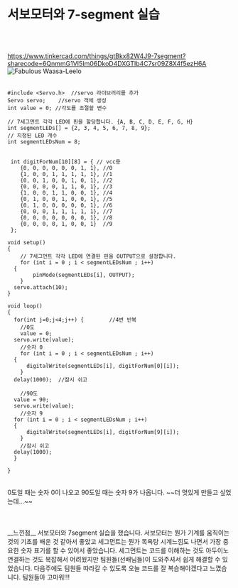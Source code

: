 # 서보모터와 7-segment 실습
<br> <br>

https://www.tinkercad.com/things/gtBkx82W4J9-7segment?sharecode=6QnmmG1VI5Im06DkoD4DXGTIb4C7sr09Z8X4f5ezH6A
![Fabulous Waasa-Leelo](https://github.com/sejongsmarcle/2024_Spring_SMARCLE_Snaegi_Study/assets/162951669/ba07dad7-1e8f-437d-95c4-ddcb812d64ea)
<br> <br>
```
#include <Servo.h> 	//servo 라이브러리를 추가
Servo servo;	//servo 객체 생성
int value = 0; //각도를 조절할 변수

// 7세그먼트 각각 LED에 핀을 할당합니다. {A, B, C, D, E, F, G, H}
int segmentLEDs[] = {2, 3, 4, 5, 6, 7, 8, 9};
// 지정된 LED 개수
int segmentLEDsNum = 8;


 int digitForNum[10][8] = { // vcc용
 	{0, 0, 0, 0, 0, 0, 1, 1}, //0
 	{1, 0, 0, 1, 1, 1, 1, 1}, //1
 	{0, 0, 1, 0, 0, 1, 0, 1}, //2
 	{0, 0, 0, 0, 1, 1, 0, 1}, //3
 	{1, 0, 0, 1, 1, 0, 0, 1}, //4
 	{0, 1, 0, 0, 1, 0, 0, 1}, //5
 	{0, 1, 0, 0, 0, 0, 0, 1}, //6
 	{0, 0, 0, 1, 1, 1, 1, 1}, //7
 	{0, 0, 0, 0, 0, 0, 0, 1}, //8
 	{0, 0, 0, 0, 1, 0, 0, 1}  //9
 };

void setup() 
{
	// 7세그먼트 각각 LED에 연결된 핀을 OUTPUT으로 설정합니다.
	for (int i = 0 ; i < segmentLEDsNum ; i++) 
  {
		pinMode(segmentLEDs[i], OUTPUT);
	}
  servo.attach(10);
}

void loop() 
{
  for(int j=0;j<4;j++) {		//4번 반복
    //0도
    value = 0;		
  servo.write(value);
    //숫자 0
  	for (int i = 0 ; i < segmentLEDsNum ; i++) 
  {
      digitalWrite(segmentLEDs[i], digitForNum[0][i]);
	}
  delay(1000);	//잠시 쉬고
  
    //90도
  value = 90;
  servo.write(value);
    //숫자 9
  for (int i = 0 ; i < segmentLEDsNum ; i++) 
  {
      digitalWrite(segmentLEDs[i], digitForNum[9][i]);
	}
    //잠시 쉬고
  delay(1000);
  }
	
}
```
<br>
0도일 때는 숫자 0이 나오고 90도일 때는 숫자 9가 나옵니다. ~~더 멋있게 만들고 싶었는데...~~
<br> <br> <br> <br>
__느낀점__
서보모터와 7segment 실습을 했습니다. 서보모터는 뭔가 기계를 움직이는 것의 기초를 배운 것 같아서 좋았고 세그먼트는 뭔가 목욕탕 시계느낌도 나면서
가장 중요한 숫자 표기를 할 수 있어서 좋았습니다. 세그먼트는 코드를 이해하는 것도 아두이노 연결하는 것도 복잡해서 어려웠지만 팀원들(선배님들)이 도와주셔서 
쉽게 해결할 수 있었습니다. 다음주에도 팀원들 따라갈 수 있도록 오늘 코드를 잘 복습해야겠다고 느꼈습니다. 팀원들아 고마워!!!
